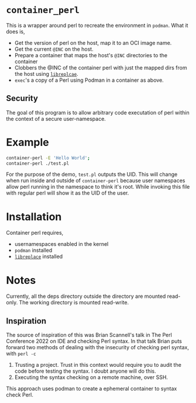 `container_perl`
====

This is a wrapper around perl to recreate the environment in `podman`. What it
does is,

* Get the version of perl on the host, map it to an OCI image name.
* Get the current `@INC` on the host.
* Prepare a container that maps the host's `@INC` directories to the container
* Clobbers the @INC of the container perl with just the mapped dirs from the
	host using [`libreplcae`](https://metacpan.org/pod/libreplace).
* `exec`'s a copy of a Perl using Podman in a container as above.

Security
---

The goal of this program is to allow arbitrary code executation of perl within
the context of a secure user-namespace.

Example
====

```sh
container-perl -E 'Hello World';
container-perl ./test.pl
```

For the purpose of the demo, `test.pl` outputs the UID. This will change when
run inside and outside of `container-perl` because user namespaces allow 
perl running in the namespace to think it's root. While invoking this file with
regular perl will show it as the UID of the user.

Installation
====

Container perl requires,

* usernamespaces enabled in the kernel
* `podman` installed
* [`libreplace`](https://github.com/EvanCarroll/perl5-libreplace) installed

Notes
====

Currently, all the deps directory outside the directory are mounted read-only.
The working directory is mounted read-write.

Inspiration
----

The source of inspiration of this was Brian Scannell's talk in The Perl
Conference 2022 on IDE and checking Perl syntax. In that talk Brian puts
forward two methods of dealing with the insecurity of checking perl syntax,
with `perl -c`

1. Trusting a project. Trust in this context would require you to audit the
	 code before testing the syntax. I doubt anyone will do this.
2. Executing the syntax checking on a remote machine, over SSH.

This approach uses podman to create a ephemeral container to syntax check Perl.
